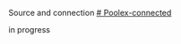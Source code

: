 Source and connection
[# Poolex-connected](https://github.com/andreondra/homeassistant-poolstar-poolex?tab=readme-ov-file) 

in progress
